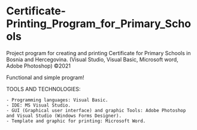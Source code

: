# Certificate-Printing_Program_for_Primary_Schools
Project program for creating and printing Certificate for Primary Schools in Bosnia and Hercegovina. (Visual Studio, Visual Basic, Microsoft word, Adobe Photoshop) ©2021

Functional and simple program!

TOOLS AND TECHNOLOGIES:

    - Programming languages: Visual Basic.
    - IDE: MS Visual Studio.
    - GUI (Graphical user interface) and graphic Tools: Adobe Photoshop and Visual Studio (Windows Forms Designer).
    - Template and graphic for printing: Microsoft Word.
